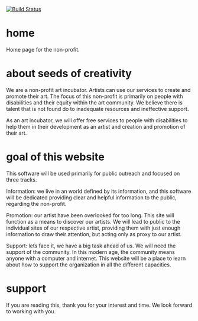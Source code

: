 [![Build Status](https://travis-ci.org/seeds-of-creativity/home.svg?branch=master)](https://travis-ci.org/seeds-of-creativity/home)

# home
Home page for the non-profit. 


# about seeds of creativity

We are a non-profit art incubator. Artists can use our services to create and promote their art. The focus of this non-profit is primarily on people with disabilities and their equity within the art community. We believe there is talent that is not found do to inadequate resources and ineffective support. 

As an art incubator, we will offer free services to people with disabilities to help them in their development as an artist 
and creation and promotion of their art.

# goal of this website

This software will be used primarily for public outreach and focused on three tracks. 

Information: we live in an world defined by its information, and this software will be dedicated providing clear and helpful information to the public, regarding the non-profit. 

Promotion: our artist have been overlooked for too long. This site will function as a means to discover our artists. We will lead to public to the individual sites of our respective artist, providing them with just enough information to draw their attention, but acting only as proxy to our artist.

Support: lets face it, we have a big task ahead of us. We will need the support of the community. In this modern age, the community means anyone with a computer and internet. This website will be a place to learn about how to support the organization in all the different capacities.

# support

If you are reading this, thank you for your interest and time. We look forward to working with you.
